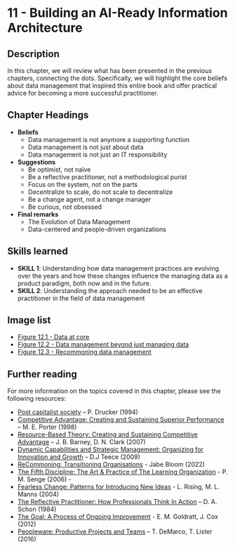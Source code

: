 # 11 - Building an AI-Ready Information Architecture 

## Description
In this chapter, we will review what has been presented in the previous chapters, connecting the dots. 
Specifically, we will highlight the core beliefs about data management that inspired this entire book and offer practical advice for becoming a more successful practitioner.

## Chapter Headings  
* **Beliefs**
  * Data management is not anymore a supporting function 
  * Data management is not just about data  
  * Data management is not just an IT responsibility 
* **Suggestions**
  * Be optimist, not naïve 
  * Be a reflective practitioner, not a methodological purist 
  * Focus on the system, not on the parts
  * Decentralize to scale, do not scale to decentralize
  * Be a change agent, not a change manager
  * Be curious, not obsessed 
* **Final remarks**
  * The Evolution of Data Management 
  * Data-centered and people-driven organizations 



## Skills learned
* **SKILL 1**: Understanding how data management practices are evolving over the years and how these changes influence the managing data as a product paradigm, both now and in the future. 
* **SKILL 2**: Understanding the approach needed to be an effective practitioner in the field of data management 


## Image list
* [Figure 12.1 - Data at core](./images/chapter-12-Fig-1-Data-function-role.png)
* [Figure 12.2 - Data management beyond just managing data ](./images/chapter-12-Fig-2-Sociotechnical-problem.png)
* [Figure 12.3 - Recommoning data management](./images/chapter-12-Fig-3-Recommoning-data-management.png)


## Further reading 
For more information on the topics covered in this chapter, please see the following resources: 

* [Post capitalist society](https://a.co/d/gaTZxSs) – P. Drucker (1994)  
* [Competitive Advantage: Creating and Sustaining Superior Performance](https://a.co/d/4jyYYbZ) – M. E. Porter (1998)  
* [Resource-Based Theory: Creating and Sustaining Competitive Advantage](https://a.co/d/auNESHi) – J. B. Barney, D. N. Clark (2007)  
* [Dynamic Capabilities and Strategic Management: Organizing for Innovation and Growth](https://a.co/d/bBtc8PD ) – D.J Teece (2009) 
* [ReCommoning: Transitioning Organisations](https://youtu.be/mGNEbDhT1Hw?si=SUYflz7whMiAffvG) - Jabe Bloom (2022)  
* [The Fifth Discipline: The Art & Practice of The Learning Organization](https://a.co/d/hvNUIyf) - P. M. Senge (2006) -  
* [Fearless Change: Patterns for Introducing New Ideas](https://a.co/d/0GQUgcZ) - L. Rising, M. L. Manns (2004)  
* [The Reflective Practitioner: How Professionals Think In Action](https://a.co/d/etSQprf) – D. A. Schon (1984)  
* [The Goal: A Process of Ongoing Improvement](https://a.co/d/6GW4bCm ) - E. M. Goldratt, J. Cox (2012) 
* [Peopleware: Productive Projects and Teams](https://a.co/d/1SvJIQZ ) – T. DeMarco, T. Lister (2016) 
